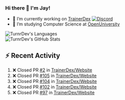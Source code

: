 ### Hi there 👋 I'm Jay!

- 🔭 I’m currently working on [TrainerDex](https://www.github.com/TrainerDex) [![Discord](https://discordapp.com/api/v6/guilds/364313717720219651/widget.png?style=shield)](http://discord.trainerdex.co.uk/)
- 🤔 I’m studying Computer Science at [OpenUniversity](http://www.open.ac.uk/courses/computing-it/degrees/bsc-computing-it-software-q62-soft)

![TurnrDev's Languages](https://github-readme-stats.vercel.app/api/top-langs/?username=TurnrDev&layout=compact&hide_border=true&title_color=1fa6aa&text_color=233247)
<br>
![TurnrDev's GitHub Stats](https://github-readme-stats.vercel.app/api?username=TurnrDev&show_icons=true&hide_border=true&count_private=true&include_all_commits=true&icon_color=1fa6aa&title_color=1fa6aa&text_color=233247)
<br>

## :zap: Recent Activity

<!--START_SECTION:activity-->
1. ❌ Closed PR [#2](https://github.com/TrainerDex/Website/pull/2) in [TrainerDex/Website](https://github.com/TrainerDex/Website)
2. ❌ Closed PR [#105](https://github.com/TrainerDex/Website/pull/105) in [TrainerDex/Website](https://github.com/TrainerDex/Website)
3. ❌ Closed PR [#104](https://github.com/TrainerDex/Website/pull/104) in [TrainerDex/Website](https://github.com/TrainerDex/Website)
4. ❌ Closed PR [#102](https://github.com/TrainerDex/Website/pull/102) in [TrainerDex/Website](https://github.com/TrainerDex/Website)
5. ❌ Closed PR [#97](https://github.com/TrainerDex/Website/pull/97) in [TrainerDex/Website](https://github.com/TrainerDex/Website)
<!--END_SECTION:activity-->
